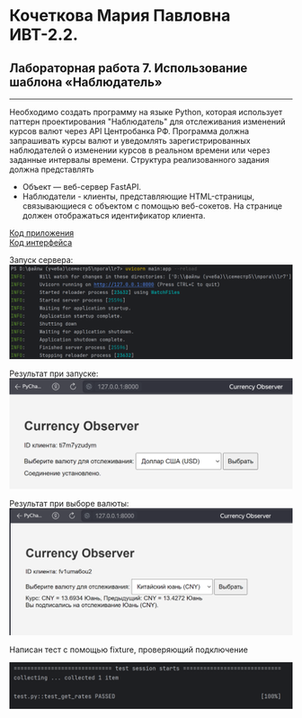 # Кочеткова Мария Павловна ИВТ-2.2. 
## Лабораторная работа 7. Использование шаблона «Наблюдатель»
___

Необходимо создать программу на языке Python, которая использует паттерн проектирования "Наблюдатель" для отслеживания изменений курсов валют через API Центробанка РФ. Программа должна запрашивать курсы валют и уведомлять зарегистрированных наблюдателей о изменении курсов в реальном времени или через заданные интервалы времени.
Структура реализованного задания должна представлять

* Объект — веб-сервер FastAPI.
* Наблюдатели - клиенты, представляющие HTML-страницы, связывающиеся с объектом с помощью веб-сокетов. На странице 
должен отображаться идентификатор клиента.

[Код приложения](https://github.com/Maria-Kochetkova/LR_Prog_5_sem/tree/main/lr7/main.py)  
[Код интерфейса](https://github.com/Maria-Kochetkova/LR_Prog_5_sem/tree/main/lr7/cont.py)

Запуск сервера:  
![](picture/picture1.png)

Результат при запуске:  
![](picture/picture2.png)

Результат при выборе валюты:  
![](picture/picture3.png)

Написан тест с помощью fixture, проверяющий подключение

![](picture/picture4.png)